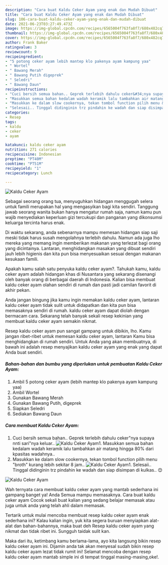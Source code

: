 ```yaml
---
description: "Cara buat Kaldu Ceker Ayam yang enak dan Mudah Dibuat"
title: "Cara buat Kaldu Ceker Ayam yang enak dan Mudah Dibuat"
slug: 106-cara-buat-kaldu-ceker-ayam-yang-enak-dan-mudah-dibuat
date: 2021-06-23T03:27:49.473Z
image: https://img-global.cpcdn.com/recipes/6565004f763fa8f7/680x482cq70/kaldu-ceker-ayam-foto-resep-utama.jpg
thumbnail: https://img-global.cpcdn.com/recipes/6565004f763fa8f7/680x482cq70/kaldu-ceker-ayam-foto-resep-utama.jpg
cover: https://img-global.cpcdn.com/recipes/6565004f763fa8f7/680x482cq70/kaldu-ceker-ayam-foto-resep-utama.jpg
author: Frank Baker
ratingvalue: 3
reviewcount: 9
recipeingredient:
- "5 potong ceker ayam lebih mantep klo pakenya ayam kampung yaa"
- " Wortel"
- " Bawang Merah"
- " Bawang Putih digeprek"
- " Seledri"
- " Bawang Daun"
recipeinstructions:
- "Cuci bersih semua bahan.. Geprek terlebih dahulu ceker&#34;nya supaya nnti sari&#34;nya keluar.."
- "Masukkan semua bahan kedalam wadah keramik lalu tambahkan air matang hingga 80% dari kpasitas wadahnya.."
- "Masukkan ke dalam slow cookernya, tekan tombol function pilih menu &#34;broth&#34; kurang lebih sekitar 8 jam.."
- "Selesaii.. Tinggal didinginin trz pindahin ke wadah dan siap disimpan di kulkas.. 😊"
categories:
- Resep
tags:
- kaldu
- ceker
- ayam

katakunci: kaldu ceker ayam 
nutrition: 271 calories
recipecuisine: Indonesian
preptime: "PT40M"
cooktime: "PT51M"
recipeyield: "1"
recipecategory: Lunch

---
```



![Kaldu Ceker Ayam](https://img-global.cpcdn.com/recipes/6565004f763fa8f7/680x482cq70/kaldu-ceker-ayam-foto-resep-utama.jpg)

Sebagai seorang orang tua, menyuguhkan hidangan menggugah selera untuk famili merupakan hal yang mengasyikan bagi kita sendiri. Tanggung jawab seorang  wanita bukan hanya mengatur rumah saja, namun kamu pun wajib menyediakan keperluan gizi tercukupi dan panganan yang dikonsumsi keluarga tercinta harus enak.

Di waktu  sekarang, anda sebenarnya mampu memesan hidangan siap saji meski tidak harus susah mengolahnya terlebih dahulu. Namun ada juga lho mereka yang memang ingin memberikan makanan yang terlezat bagi orang yang dicintainya. Lantaran, menghidangkan masakan yang dibuat sendiri jauh lebih higienis dan kita pun bisa menyesuaikan sesuai dengan makanan kesukaan famili. 



Apakah kamu salah satu penyuka kaldu ceker ayam?. Tahukah kamu, kaldu ceker ayam adalah hidangan khas di Nusantara yang sekarang disenangi oleh banyak orang di berbagai daerah di Indonesia. Kalian bisa membuat kaldu ceker ayam olahan sendiri di rumah dan pasti jadi camilan favorit di akhir pekan.

Anda jangan bingung jika kamu ingin memakan kaldu ceker ayam, lantaran kaldu ceker ayam tidak sulit untuk didapatkan dan kita pun bisa memasaknya sendiri di rumah. kaldu ceker ayam dapat diolah dengan bermacam cara. Sekarang telah banyak sekali resep kekinian yang membuat kaldu ceker ayam semakin nikmat.

Resep kaldu ceker ayam pun sangat gampang untuk dibikin, lho. Kamu jangan ribet-ribet untuk memesan kaldu ceker ayam, lantaran Kamu bisa menghidangkan di rumah sendiri. Untuk Anda yang akan membuatnya, di bawah ini adalah resep menyajikan kaldu ceker ayam yang enak yang dapat Anda buat sendiri.

<!--inarticleads1-->

##### Bahan-bahan dan bumbu yang diperlukan untuk pembuatan Kaldu Ceker Ayam:

1. Ambil 5 potong ceker ayam (lebih mantep klo pakenya ayam kampung yaa)
1. Ambil  Wortel
1. Gunakan  Bawang Merah
1. Gunakan  Bawang Putih, digeprek
1. Siapkan  Seledri
1. Sediakan  Bawang Daun




<!--inarticleads2-->

##### Cara membuat Kaldu Ceker Ayam:

1. Cuci bersih semua bahan.. Geprek terlebih dahulu ceker&#34;nya supaya nnti sari&#34;nya keluar..
<img src="https://img-global.cpcdn.com/steps/e159307484a2f03c/160x128cq70/kaldu-ceker-ayam-langkah-memasak-1-foto.jpg" alt="Kaldu Ceker Ayam">1. Masukkan semua bahan kedalam wadah keramik lalu tambahkan air matang hingga 80% dari kpasitas wadahnya..
1. Masukkan ke dalam slow cookernya, tekan tombol function pilih menu &#34;broth&#34; kurang lebih sekitar 8 jam..
<img src="//assets-global.cpcdn.com/assets/icons/button_play-2c75c40dde080a61004c1f40b05d8f140eaff45d7e9e6481dc71c63d2e7c4909.png" alt="Kaldu Ceker Ayam">1. Selesaii.. Tinggal didinginin trz pindahin ke wadah dan siap disimpan di kulkas.. 😊
<img src="//assets-global.cpcdn.com/assets/icons/button_play-2c75c40dde080a61004c1f40b05d8f140eaff45d7e9e6481dc71c63d2e7c4909.png" alt="Kaldu Ceker Ayam">



Wah ternyata cara membuat kaldu ceker ayam yang mantab sederhana ini gampang banget ya! Anda Semua mampu memasaknya. Cara buat kaldu ceker ayam Cocok sekali buat kalian yang sedang belajar memasak atau juga untuk anda yang telah ahli dalam memasak.

Tertarik untuk mulai mencoba membuat resep kaldu ceker ayam enak sederhana ini? Kalau kalian ingin, yuk kita segera buruan menyiapkan alat-alat dan bahan-bahannya, maka buat deh Resep kaldu ceker ayam yang nikmat dan tidak ribet ini. Sungguh taidak sulit kan. 

Maka dari itu, ketimbang kamu berlama-lama, ayo kita langsung bikin resep kaldu ceker ayam ini. Dijamin anda tak akan menyesal sudah bikin resep kaldu ceker ayam lezat tidak rumit ini! Selamat mencoba dengan resep kaldu ceker ayam mantab simple ini di tempat tinggal masing-masing,oke!.

